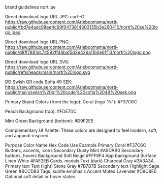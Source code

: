 brand guidelines norti.se

Direct download logo URL JPG: curl -O https://raw.githubusercontent.com/Arieboomsma/norti-public/fbd7e4adc98ee4c99f0473814303135b3e260410/norti%20se%20logo.jpeg

Direct download logo URL PNG: https://raw.githubusercontent.com/Arieboomsma/norti-public/d8ff7881dc74592ff44baf5d3e426a11b0e61f13/norti%20logo.png
 
Direct download logo URL SVG: https://raw.githubusercontent.com/Arieboomsma/norti-public/refs/heads/main/norti%20logo.svg

DD Swish QR code Sofia 49 SEK: https://raw.githubusercontent.com/Arieboomsma/norti-public/main/swish%20qr%20code%20sofia%2049%20sek.png 




Primary Brand Colors (from the logo):
Coral (logo "N"): #F37C6C

Peach Background (top): #FDE7DC

Mint Green Background (bottom): #D9F2E5

Complementary UI Palette:
These colors are designed to feel modern, soft, and Japandi-inspired.

Purpose	Color Name	Hex Code	Use Example
Primary	Coral	#F37C6C	Buttons, accents, icons
Secondary	Dusty Mint	#A9DAB0	Secondary buttons, hovers
Background	Soft Beige	#FFF9F4	App background
Surface	Linen White	#FAF2EB	Cards, modals
Text (dark)	Charcoal Gray	#3A3A3A	Primary text
Text (light)	Stone Gray	#7B7B7B	Secondary text
Highlight	Sage Green	#BCCDB3	Tags, subtle emphasis
Accent	Muted Lavender	#D8C8E0	Optional soft detail or hover states
